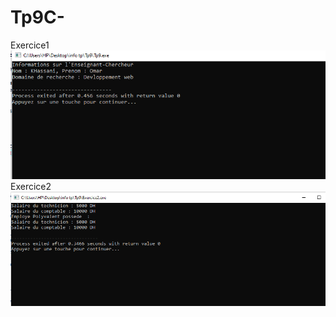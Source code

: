 # Tp9C-
Exercice1
![URL image](https://github.com/fe045001-netizen/Tp9C-/blob/37cd94730209dc720c458725ad1701fb6803c2d7/images/Exercice1.png)
Exercice2
![URL image](https://github.com/fe045001-netizen/Tp9C-/blob/37cd94730209dc720c458725ad1701fb6803c2d7/images/Exercice2.png)
